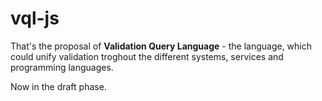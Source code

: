 # vql-js

That's the proposal of __Validation Query Language__ - the language, which could unify validation troghout the different systems, services and programming languages.

Now in the draft phase.
